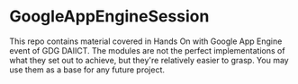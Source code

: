 GoogleAppEngineSession
======================

This repo contains material covered in Hands On with Google App Engine event of GDG DAIICT. 
The modules are not the perfect implementations of what they set out to achieve, but they're relatively easier to grasp. 
You may use them as a base for any future project.
